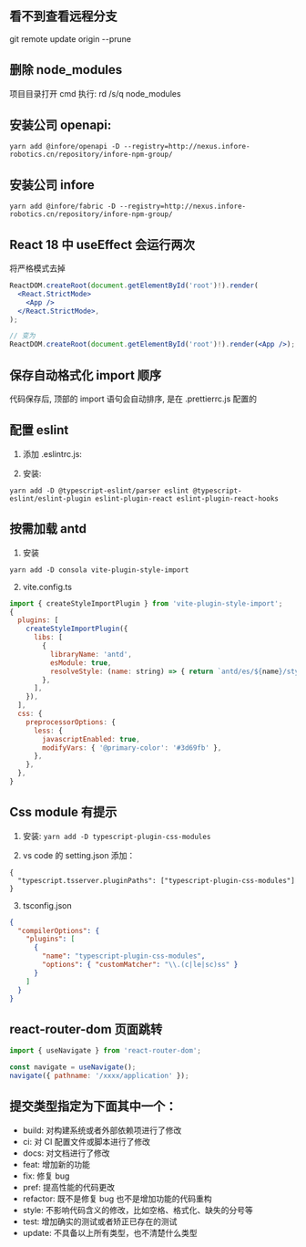 ## 看不到查看远程分支

git remote update origin --prune

## 删除 node_modules

项目目录打开 cmd 执行: rd /s/q node_modules

## 安装公司 openapi:

```
yarn add @infore/openapi -D --registry=http://nexus.infore-robotics.cn/repository/infore-npm-group/

```

## 安装公司 infore

```
yarn add @infore/fabric -D --registry=http://nexus.infore-robotics.cn/repository/infore-npm-group/

```

## React 18 中 useEffect 会运行两次

将严格模式去掉

```jsx
ReactDOM.createRoot(document.getElementById('root')!).render(
  <React.StrictMode>
    <App />
  </React.StrictMode>,
);

// 变为
ReactDOM.createRoot(document.getElementById('root')!).render(<App />);
```

## 保存自动格式化 import 顺序

代码保存后, 顶部的 import 语句会自动排序, 是在 .prettierrc.js 配置的

## 配置 eslint

1. 添加 .eslintrc.js:

2. 安装:

```
yarn add -D @typescript-eslint/parser eslint @typescript-eslint/eslint-plugin eslint-plugin-react eslint-plugin-react-hooks
```

## 按需加载 antd

1. 安装

```
yarn add -D consola vite-plugin-style-import
```

2. vite.config.ts

```js
import { createStyleImportPlugin } from 'vite-plugin-style-import';
{
  plugins: [
    createStyleImportPlugin({
      libs: [
        {
          libraryName: 'antd',
          esModule: true,
          resolveStyle: (name: string) => { return `antd/es/${name}/style/index`; },
        },
      ],
    }),
  ],
  css: {
    preprocessorOptions: {
      less: {
        javascriptEnabled: true,
        modifyVars: { '@primary-color': '#3d69fb' },
      },
    },
  },
}
```

## Css module 有提示

1. 安装: `yarn add -D typescript-plugin-css-modules`

2. vs code 的 setting.json 添加：

```
{
  "typescript.tsserver.pluginPaths": ["typescript-plugin-css-modules"]
}
```

3. tsconfig.json

```json
{
  "compilerOptions": {
    "plugins": [
      {
        "name": "typescript-plugin-css-modules",
        "options": { "customMatcher": "\\.(c|le|sc)ss" }
      }
    ]
  }
}
```

## react-router-dom 页面跳转

```js
import { useNavigate } from 'react-router-dom';

const navigate = useNavigate();
navigate({ pathname: '/xxxx/application' });
```

## 提交类型指定为下面其中一个：

- build: 对构建系统或者外部依赖项进行了修改
- ci: 对 CI 配置文件或脚本进行了修改
- docs: 对文档进行了修改
- feat: 增加新的功能
- fix: 修复 bug
- pref: 提高性能的代码更改
- refactor: 既不是修复 bug 也不是增加功能的代码重构
- style: 不影响代码含义的修改，比如空格、格式化、缺失的分号等
- test: 增加确实的测试或者矫正已存在的测试
- update: 不具备以上所有类型，也不清楚什么类型
